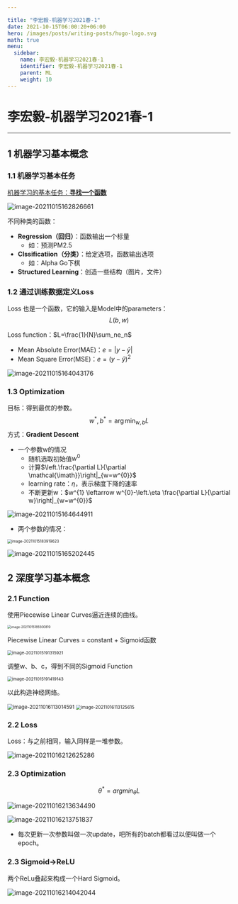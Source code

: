 ```yaml
---

title: "李宏毅-机器学习2021春-1"
date: 2021-10-15T06:00:20+06:00
hero: /images/posts/writing-posts/hugo-logo.svg
math: true
menu:
  sidebar:
    name: 李宏毅-机器学习2021春-1
    identifier: 李宏毅-机器学习2021春-1
    parent: ML
    weight: 10
---
```


# 李宏毅-机器学习2021春-1

---

## 1 机器学习基本概念

### 1.1 机器学习基本任务

<u>机器学习的基本任务：**寻找一个函数**</u>

![image-20211015162826661](/images/posts/ML/image-20211015162826661.png)

不同种类的函数：

* **Regression（回归）**：函数输出一个标量
  * 如：预测PM2.5
* **Clssificatiion（分类）**：给定选项，函数输出选项
  * 如：Alpha Go下棋
* **Structured Learning**：创造一些结构（图片，文件）

### 1.2 通过训练数据定义Loss

Loss 也是一个函数，它的输入是Model中的parameters：
$$
L(b,w)
$$

Loss function：$L=\frac{1}{N}\sum_ne_n$

* Mean Absolute Error(MAE)：$e=|y-\hat{y}|$
* Mean Square Error(MSE)：$e=(y-\hat{y})^2$

![image-20211015164043176](/images/posts/ML/image-20211015164043176.png)

### 1.3 Optimization

目标：得到最优的参数。
$$
w^{*}, b^{*}=\arg \min _{w, b} L
$$
方式：**Gradient Descent**

* 一个参数w的情况
  * 随机选取初始值$w^0$
  * 计算$\left.\frac{\partial L}{\partial \mathcal{\imath}}\right|_{w=w^{0}}$
  * learning rate：$\eta$，表示梯度下降的速率
  * 不断更新w：$w^{1} \leftarrow w^{0}-\left.\eta \frac{\partial L}{\partial w}\right|_{w=w^{0}}$

![image-20211015164644911](/images/posts/ML/image-20211015164644911.png)

* 两个参数的情况：

<img src="/images/posts/ML/image-20211015183919623.png" alt="image-20211015183919623" style="zoom:60%;" />

![image-20211015165202445](/images/posts/ML/image-20211015165202445.png)

## 2 深度学习基本概念

### 2.1 Function

使用Piecewise Linear Curves逼近连续的曲线。

<img src="/images/posts/ML/image-20211015185500819.png" alt="image-20211015185500819" style="zoom:50%;" />

Piecewise Linear Curves = constant  + Sigmoid函数

 <img src="/images/posts/ML/image-20211015191315921.png" alt="image-20211015191315921" style="zoom:67%;" />

调整w、b、c，得到不同的Sigmoid Function

<img src="/images/posts/ML/image-20211015191419143.png" alt="image-20211015191419143" style="zoom:67%;" /> 

以此构造神经网络。

<img src="/images/posts/ML/image-20211016113014591.png" alt="image-20211016113014591" style="zoom:80%;" />

<img src="/images/posts/ML/image-20211016113125615.png" alt="image-20211016113125615" style="zoom:70%;" /> 

### 2.2 Loss

Loss：与之前相同，输入同样是一堆参数。

![image-20211016212625286](/images/posts/ML/image-20211016212625286.png)

### 2.3 Optimization

$$
\theta^*=arg min_\theta L
$$

![image-20211016213634490](/images/posts/ML/image-20211016213634490.png)

![image-20211016213751837](/images/posts/ML/image-20211016213751837.png)

* 每次更新一次参数叫做一次update，吧所有的batch都看过以便叫做一个epoch。

### 2.3 Sigmoid->ReLU

两个ReLu叠起来构成一个Hard Sigmoid。

![image-20211016214042044](/images/posts/ML/image-20211016214042044.png)


